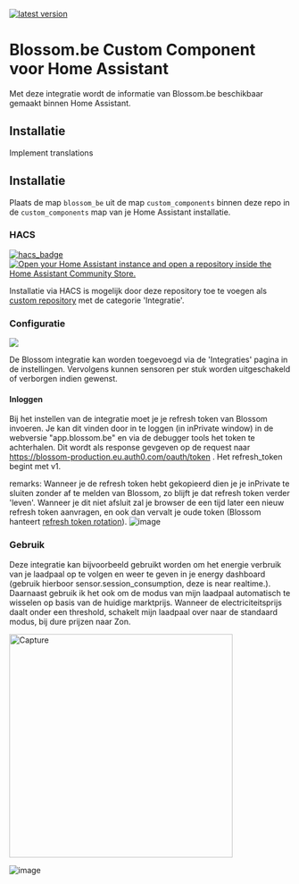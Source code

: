 [![latest version](https://img.shields.io/github/tag/thomas-svrts/hacs_blossom_energy?include_prereleases=&sort=semver&label=Versie)](https://github.com/thomas-svrts/hacs_blossom_energy/releases/)

# Blossom.be Custom Component voor Home Assistant
Met deze integratie wordt de informatie van Blossom.be beschikbaar gemaakt binnen Home Assistant.

## Installatie
Implement translations

## Installatie
Plaats de map `blossom_be` uit de map `custom_components` binnen deze repo in de `custom_components` map van je Home Assistant installatie.

### HACS
[![hacs_badge](https://img.shields.io/badge/HACS-Custom-41BDF5.svg)](https://github.com/hacs/integration)
[![Open your Home Assistant instance and open a repository inside the Home Assistant Community Store.](https://my.home-assistant.io/badges/hacs_repository.svg)](https://my.home-assistant.io/redirect/hacs_repository/?owner=thomas-svrts&repository=blossom_be&category=Integration)

Installatie via HACS is mogelijk door deze repository toe te voegen als [custom repository](https://hacs.xyz/docs/faq/custom_repositories) met de categorie 'Integratie'.

### Configuratie

<a href="https://my.home-assistant.io/redirect/config_flow_start/?domain=blossom_be" class="my badge" target="_blank">
    <img src="https://my.home-assistant.io/badges/config_flow_start.svg">
</a>

De Blossom integratie kan worden toegevoegd via de 'Integraties' pagina in de instellingen.
Vervolgens kunnen sensoren per stuk worden uitgeschakeld of verborgen indien gewenst.

#### Inloggen

Bij het instellen van de integratie moet je je refresh token van Blossom invoeren. Je kan dit vinden door in te loggen (in inPrivate window) in de webversie "app.blossom.be" en via de debugger tools het token te achterhalen.
Dit wordt als response gevgeven op de request naar https://blossom-production.eu.auth0.com/oauth/token . Het refresh_token begint met v1.

remarks: Wanneer je de refresh token hebt gekopieerd dien je je inPrivate te sluiten zonder af te melden van Blossom, zo blijft je dat refresh token verder 'leven'.
Wanneer je dit niet afsluit zal je browser de een tijd later een nieuw refresh token aanvragen, en ook dan vervalt je oude token (Blossom hanteert [refresh token rotation](https://auth0.com/docs/secure/tokens/refresh-tokens/refresh-token-rotation)).
![image](https://github.com/user-attachments/assets/ae586db1-ef7a-44b2-8b7e-2d99fa82f25f)


### Gebruik

Deze integratie kan bijvoorbeeld gebruikt worden om het energie verbruik van je laadpaal op te volgen en weer te geven in je energy dashboard (gebruik hierboor sensor.session_consumption, deze is near realtime.). Daarnaast gebruik ik het ook om de modus van mijn laadpaal automatisch te wisselen op basis van de huidige marktprijs. Wanneer de electriciteitsprijs daalt onder een threshold, schakelt mijn laadpaal over naar de standaard modus, bij dure prijzen naar Zon.

<img width="400" alt="Capture" src="https://github.com/user-attachments/assets/2b9a2f19-f5e2-4774-82fa-0ce5be89396f" />


![image](https://github.com/user-attachments/assets/0297f6a7-7824-4d7d-90fc-19dc8ed19bf3)
